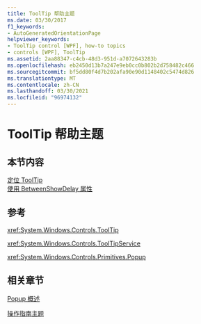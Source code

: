 ```yaml
---
title: ToolTip 帮助主题
ms.date: 03/30/2017
f1_keywords:
- AutoGeneratedOrientationPage
helpviewer_keywords:
- ToolTip control [WPF], how-to topics
- controls [WPF], ToolTip
ms.assetid: 2aa88347-c4cb-48d3-951d-a7072643283b
ms.openlocfilehash: eb2450d13b7a247e9eb0cc0b802b2d758482c466
ms.sourcegitcommit: bf5dd80f4d7b202afa90e90d1148402c5474d826
ms.translationtype: MT
ms.contentlocale: zh-CN
ms.lasthandoff: 03/30/2021
ms.locfileid: "96974132"
---
```

# <a name="tooltip-how-to-topics"></a>ToolTip 帮助主题
## <a name="in-this-section"></a>本节内容  
 [定位 ToolTip](how-to-position-a-tooltip.md)  
  [使用 BetweenShowDelay 属性](how-to-use-the-betweenshowdelay-property.md)  
  
## <a name="reference"></a>参考  
 <xref:System.Windows.Controls.ToolTip>  
  
 <xref:System.Windows.Controls.ToolTipService>  
  
 <xref:System.Windows.Controls.Primitives.Popup>  
  
## <a name="related-sections"></a>相关章节  
 [Popup 概述](popup-overview.md)  
  
 [操作指南主题](popup-how-to-topics.md)
